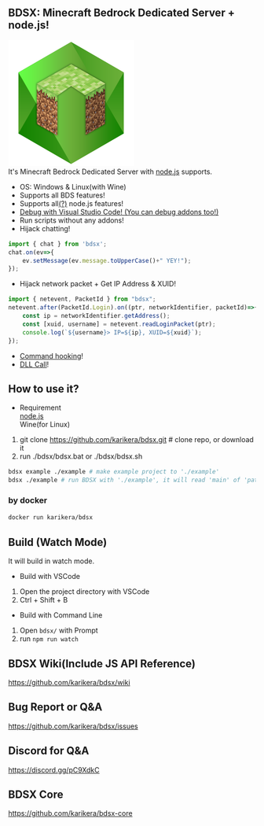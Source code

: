 ## BDSX: Minecraft Bedrock Dedicated Server + node.js!
![logo](icon.png)  
It's Minecraft Bedrock Dedicated Server with [node.js](https://nodejs.org/) supports.  
* OS: Windows & Linux(with Wine)
* Supports all BDS features!
* Supports all[(?)](https://github.com/karikera/bdsx/wiki/Available-NPM-Modules) node.js features!
* [Debug with Visual Studio Code! (You can debug addons too!)](https://github.com/karikera/bdsx/wiki/Debug-with-VSCode)
* Run scripts without any addons!
* Hijack chatting!
```ts
import { chat } from 'bdsx';
chat.on(ev=>{
    ev.setMessage(ev.message.toUpperCase()+" YEY!");
});
```
* Hijack network packet + Get IP Address & XUID!
```ts
import { netevent, PacketId } from "bdsx";
netevent.after(PacketId.Login).on((ptr, networkIdentifier, packetId)=>{
    const ip = networkIdentifier.getAddress();
    const [xuid, username] = netevent.readLoginPacket(ptr);
    console.log(`${username}> IP=${ip}, XUID=${xuid}`);
});
```
* [Command hooking](https://github.com/karikera/bdsx/wiki/Command-Hooking)!
* [DLL Call](https://github.com/karikera/bdsx/wiki/Call-DLL-Directly)!

## How to use it?
* Requirement  
[node.js](https://nodejs.org/)  
Wine(for Linux)  

1. git clone https://github.com/karikera/bdsx.git # clone repo, or download it
2. run ./bdsx/bdsx.bat or ./bdsx/bdsx.sh
```sh
bdsx example ./example # make example project to './example'
bdsx ./example # run BDSX with './example', it will read 'main' of 'path/package.json
```

### by docker
```sh
docker run karikera/bdsx
```

## Build (Watch Mode)
It will build in watch mode.  

* Build with VSCode
1. Open the project directory with VSCode
2. Ctrl + Shift + B

* Build with Command Line
1. Open `bdsx/` with Prompt
2. run `npm run watch`

## BDSX Wiki(Include JS API Reference)
https://github.com/karikera/bdsx/wiki

## Bug Report or Q&A
https://github.com/karikera/bdsx/issues

## Discord for Q&A
https://discord.gg/pC9XdkC

## BDSX Core
https://github.com/karikera/bdsx-core